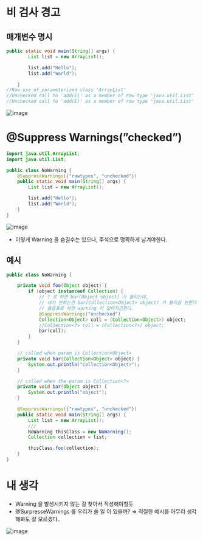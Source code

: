 # 비 검사 경고

## 매개변수 명시

```java
public static void main(String[] args) {
		List list = new ArrayList();

		list.add("Hello");
		list.add("World");

	}
//Raw use of parameterized class 'ArrayList'
//Unchecked call to 'add(E)' as a member of raw type 'java.util.List'
//Unchecked call to 'add(E)' as a member of raw type 'java.util.List'
```

![image](https://github.com/TightJava/effective_java/assets/13278955/68bcdbbe-65e0-4b0e-a6e5-83128f0b0781)

# @Suppress Warnings(”checked”)

```java
import java.util.ArrayList;
import java.util.List;

public class NoWarning {
	@SuppressWarnings({"rawtypes", "unchecked"})
	public static void main(String[] args) {
		List list = new ArrayList();

		list.add("Hello");
		list.add("World");
	}
}
```

![image](https://github.com/TightJava/effective_java/assets/13278955/423db5f7-0831-45fb-8945-cc0789414829)

- 이렇게 Warning 을 숨길수는 있으나, 주석으로 명확하게 남겨야한다.

## 예시

```java
public class NoWarning {

	private void foo(Object object) {
		if (object instanceof Collection) {
			// ? 로 하면 bar(Object object) 가 불리는데,
			// 내가 원하는건 bar(Collection<Object> object) 가 불리길 원한다
			// 물음표로 하면 warning 이 없어지긴한다.
			@SuppressWarnings("unchecked")
			Collection<Object> coll = (Collection<Object>) object;
			//Collection<?> coll = (Collection<?>) object;
			bar(coll);
		}
	}

	// called when param is Collection<Object>
	private void bar(Collection<Object> object) {
		System.out.println("Collection<Object>");
	}

	// called when the param is Collection<?>
	private void bar(Object object) {
		System.out.println("object");
	}

	@SuppressWarnings({"rawtypes", "unchecked"})
	public static void main(String[] args) {
		List list = new ArrayList();
		///
		NoWarning thisClass = new NoWarning();
		Collection collection = list;

		thisClass.foo(collection);
	}
}
```

# 내 생각

- Warning 을 발생시키지 않는 걸 찾아서 작성해야할듯
- @SurpresseWarnings 를 우리가 쓸 일 이 있을까? ⇒ 적절한 예시를 아무리 생각 해봐도 잘 모르겠다..

![image](https://github.com/TightJava/effective_java/assets/13278955/ea613906-a269-4553-899c-ee96ed9f3b1a)
